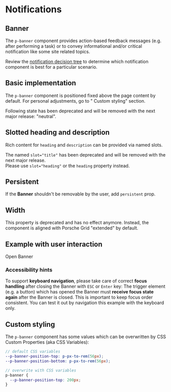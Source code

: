 # Notifications

<TableOfContents></TableOfContents>

## Banner

The `p-banner` component provides action-based feedback messages (e.g. after performing a task) or to convey
informational and/or critical notification like some site related topics.

Review the [notification decision tree](components/notifications/decision-tree) to determine which notification
component is best for a particular scenario.

## Basic implementation

The `p-banner` component is positioned fixed above the page content by default. For personal adjustments, go to " Custom
styling" section.

<p-inline-notification heading="Deprecation hint" state="warning" persistent="true">
  Following state has been deprecated and will be removed with the next major release: "neutral".
</p-inline-notification>

<Playground :markup="stateMarkup" :config="config">
  <SelectOptions v-model="state" :values="states" name="state"></SelectOptions>
</Playground>

## Slotted heading and description

Rich content for `heading` and `description` can be provided via named slots.

<p-inline-notification heading="Deprecation hint" state="warning" persistent="true">
  The named <code>slot="title"</code> has been deprecated and will be removed with the next major release.<br>
  Please use <code>slot="heading"</code> or the <code>heading</code> property instead.
</p-inline-notification>

<Playground :markup="slottedHeadingDescription" :config="config"></Playground>

## Persistent

If the **Banner** shouldn't be removable by the user, add `persistent` prop.

<Playground :markup="persistent" :config="config"></Playground>

## Width

<p-inline-notification heading="Deprecation hint" state="warning" persistent="true">
This property is deprecated and has no effect anymore. Instead, the component is aligned with Porsche Grid "extended" by default.
</p-inline-notification>

## Example with user interaction

<p-button type="button" v-on:click="openBanner($event)">Open Banner</p-button>

### <A11yIcon></A11yIcon> Accessibility hints

To support **keyboard navigation**, please take care of correct **focus handling** after closing the Banner with `ESC`
or `Enter` key: The trigger element (e.g. a button) which has opened the Banner must **receive focus state again** after
the Banner is closed. This is important to keep focus order consistent. You can test it out by navigation this example
with the keyboard only.

## Custom styling

The `p-banner` component has some values which can be overwritten by CSS Custom Properties (aka CSS Variables):

```scss
// default CSS variables
--p-banner-position-top: p-px-to-rem(56px);
--p-banner-position-bottom: p-px-to-rem(56px);

// overwrite with CSS variables
p-banner {
  --p-banner-position-top: 200px;
}
```

<script lang="ts">
import Vue from 'vue';
import Component from 'vue-class-component';
import { componentsReady } from '@porsche-design-system/components-js';
import { BANNER_STATES, BANNER_STATES_DEPRECATED } from './banner-utils'; 

@Component
export default class Code extends Vue {
  config = { themeable: true };
  
  state = 'info';
  states = BANNER_STATES.map(item => BANNER_STATES_DEPRECATED.includes(item) ? item + ' (deprecated)' : item);
  get stateMarkup() {
    return `<p-banner state="${this.state}" heading="Some heading" description="Some description"></p-banner>`;
  }

  slottedHeadingDescription = `<p-banner state="${this.state}">
  <span slot="heading">Some heading with a <a href="https://porsche.com">link</a></span>
  <span slot="description">Some description. You can also add inline <a href="https://porsche.com">links</a> to route to another page.</span>
</p-banner>`;
    
  persistent =
`<p-banner persistent="true">
  <span slot="heading">Some heading</span>
  <span slot="description">Some description.</span>
</p-banner>`;

  get widthMarkup() {
    return `<p-banner width="${this.width}">
  <span slot="heading">Some heading</span>
  <span slot="description">Some description.</span>
</p-banner>`;
  }

  openBanner = (event) => {
    const el = document.createElement('p-banner');
    const currentTarget = event.currentTarget;
    el.innerHTML = `
      <span slot="heading">Some heading</span>
      <span slot="description">Some description.</span>
    `;
    document.getElementById('app').append(el);
    el.addEventListener('dismiss', () => {
      currentTarget.focus();
    });
  };

  mounted(): void {
    const banners = document.querySelectorAll('p-banner');
    banners.forEach((el) => el.addEventListener("dismiss", () => console.log("dismissed")));

    // scroll to top since banners have autofocus on close button via componentDidLoad
    componentsReady(this.$el).then(() => {
      document.querySelector('html').scrollTop = 0;
    });
  }
}
</script>

<style scoped lang="scss">
  :deep(.demo) {
    transform: translate3d(0, 0, 0);
    height: 10rem;
  }
</style>

